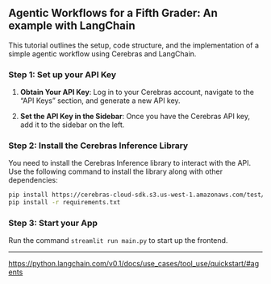 ## Agentic Workflows for a Fifth Grader: An example with LangChain

This tutorial outlines the setup, code structure, and the implementation of a simple agentic workflow using Cerebras and LangChain.

<!-- ![finished product](./alienMath.png) -->

### Step 1: Set up your API Key

1. **Obtain Your API Key**: Log in to your Cerebras account, navigate to the “API Keys” section, and generate a new API key.

2. **Set the API Key in the Sidebar**: Once you have the Cerebras API key, add it to the sidebar on the left.

### Step 2: Install the Cerebras Inference Library

You need to install the Cerebras Inference library to interact with the API. Use the following command to install the library along with other dependencies:

```bash
pip install https://cerebras-cloud-sdk.s3.us-west-1.amazonaws.com/test/cerebras_cloud_sdk-0.5.0-py3-none-any.whl
pip install -r requirements.txt
```

### Step 3: Start your App

Run the command `streamlit run main.py` to start up the frontend.

---

https://python.langchain.com/v0.1/docs/use_cases/tool_use/quickstart/#agents